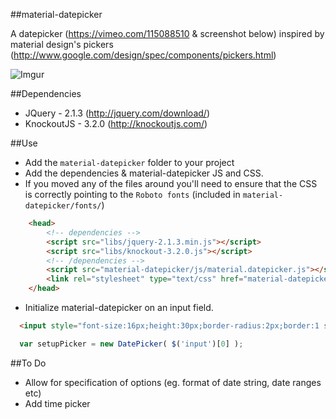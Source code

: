 ##material-datepicker

A datepicker (https://vimeo.com/115088510 & screenshot below) inspired by material design's pickers (http://www.google.com/design/spec/components/pickers.html) 

![Imgur](http://i.imgur.com/0UpiN52.png?1)

##Dependencies
* JQuery - 2.1.3 (http://jquery.com/download/)
* KnockoutJS - 3.2.0 (http://knockoutjs.com/)

##Use
* Add the `material-datepicker` folder to your project
* Add the dependencies & material-datepicker JS and CSS.
* If you moved any of the files around you'll need to ensure that the CSS is correctly pointing to the `Roboto fonts` (included in `material-datepicker/fonts/`)

```html
	<head>
		<!-- dependencies -->
		<script src="libs/jquery-2.1.3.min.js"></script>
		<script src="libs/knockout-3.2.0.js"></script>
		<!-- /dependencies -->
		<script src="material-datepicker/js/material.datepicker.js"></script>
		<link rel="stylesheet" type="text/css" href="material-datepicker/css/material.datepicker.css">
	</head>
```

* Initialize material-datepicker on an input field.

```html
  <input style="font-size:16px;height:30px;border-radius:2px;border:1 solid gray;padding:0px 10px">
```

```javascript
  var setupPicker = new DatePicker( $('input')[0] );
```

##To Do
* Allow for specification of options (eg. format of date string, date ranges etc)
* Add time picker




